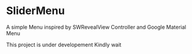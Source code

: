 # SliderMenu
A simple Menu inspired by SWRevealView Controller and Google Material Menu

This project is under developement Kindly wait
